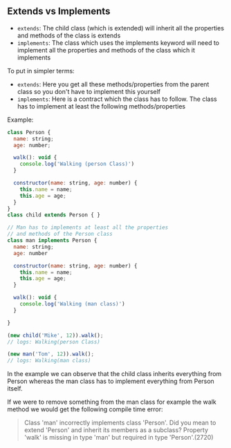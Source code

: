 
## Extends vs Implements

- `extends`: The child class (which is extended) will inherit all the properties and methods of the class is extends
- `implements`: The class which uses the implements keyword will need to implement all the properties and methods of the class which it implements

To put in simpler terms:

- `extends`: Here you get all these methods/properties from the parent class so you don't have to implement this yourself
- `implements`: Here is a contract which the class has to follow. The class has to implement at least the following methods/properties

Example:
```javascript
class Person {
  name: string;
  age: number;

  walk(): void {
    console.log('Walking (person Class)')
  }

  constructor(name: string, age: number) {
    this.name = name;
    this.age = age;
  }
}
class child extends Person { }

// Man has to implements at least all the properties
// and methods of the Person class
class man implements Person {
  name: string;
  age: number

  constructor(name: string, age: number) {
    this.name = name;
    this.age = age;
  }

  walk(): void {
    console.log('Walking (man class)')
  }

}

(new child('Mike', 12)).walk();
// logs: Walking(person Class)

(new man('Tom', 12)).walk();
// logs: Walking(man class)
```

In the example we can observe that the child class inherits everything from Person whereas the man class has to implement everything from Person itself.

If we were to remove something from the man class for example the walk method we would get the following compile time error:

> Class 'man' incorrectly implements class 'Person'. Did you mean to extend 'Person' and inherit its members as a subclass? Property 'walk' is missing in type 'man' but required in type 'Person'.(2720)
